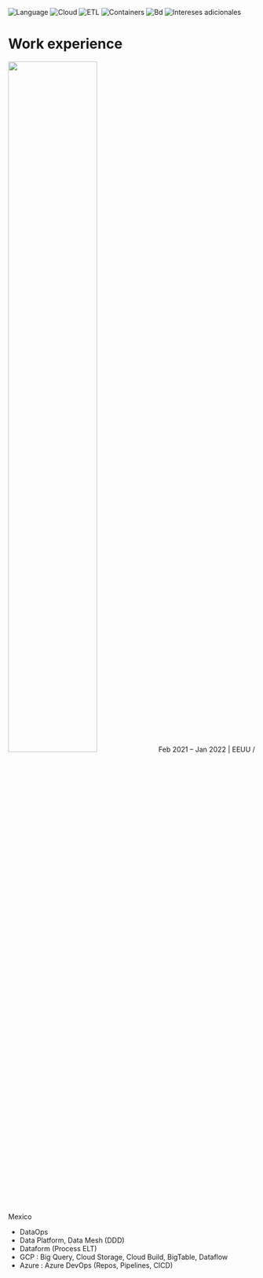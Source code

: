 ![Language](https://alfabetizaciondigital.fundacionesplai.org/pluginfile.php/9523/course/section/1596/python-logo-master-v3-TM.png)
![Cloud](https://img.shields.io/badge/Cloud-Aws%20%2F%20Gcp-informational?style=for-the-badge)
![ETL](https://img.shields.io/badge/ETL-Airflow%20%2F%20Nifi%20%2F%20Pentaho%20%2F%20PySpark-yellowgreen?style=for-the-badge)
![Containers](https://img.shields.io/badge/Containers-Docker-blue?style=for-the-badge)
![Bd](https://img.shields.io/badge/BD-Sql%20%2F%20NoSql-yellow?style=for-the-badge)
![Intereses adicionales](https://img.shields.io/badge/Intereses%20adicionales-Kubernetes%20%2F%20Terraform%20%2F%20Kafka%20%2F%20Jenkins-orange?style=for-the-badge)
<!--
**luisgradossalinas/luisgradossalinas** is a ✨ _special_ ✨ repository because its `README.md` (this file) appears on your GitHub profile.

Here are some ideas to get you started:

- 🔭 I’m currently working on ...
- 🌱 I’m currently learning ...
- 👯 I’m looking to collaborate on ...
- 🤔 I’m looking for help with ...
- 💬 Ask me about ...
- 📫 How to reach me: ...
- 😄 Pronouns: ...
- ⚡ Fun fact: ...
-->

# Work experience

<img src="https://upload.wikimedia.org/wikipedia/commons/thumb/c/c6/MetLife_logo.svg/2560px-MetLife_logo.svg.png" height="60%" width="60%" >
Feb 2021 – Jan 2022 | EEUU / Mexico

- DataOps
- Data Platform, Data Mesh (DDD)
- Dataform (Process ELT)
- GCP : Big Query, Cloud Storage, Cloud Build, BigTable, Dataflow
- Azure : Azure DevOps (Repos, Pipelines, CICD)
